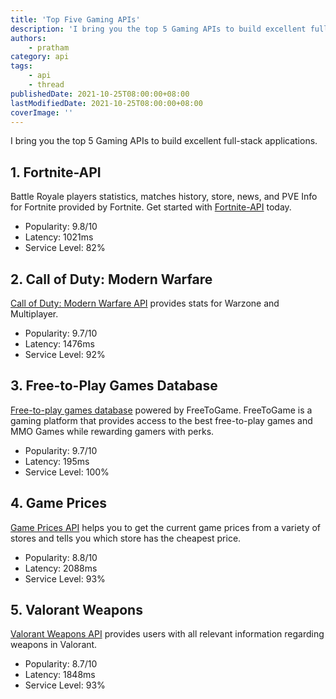 ```yaml
---
title: 'Top Five Gaming APIs'
description: 'I bring you the top 5 Gaming APIs to build excellent full-stack applications.'
authors:
    - pratham
category: api
tags:
    - api
    - thread
publishedDate: 2021-10-25T08:00:00+08:00
lastModifiedDate: 2021-10-25T08:00:00+08:00
coverImage: ''
---
```


<Lead>
	I bring you the top 5 Gaming APIs to build excellent full-stack
	applications.
</Lead>

## 1. Fortnite-API

Battle Royale players statistics, matches history, store, news, and PVE Info for Fortnite provided by Fortnite. Get started with [Fortnite-API](https://rapidapi.com/elreco/api/fortnite-api/?utm_source=RapidAPI.com/guides&utm_medium=DevRel&utm_campaign=DevRel) today.

-   Popularity: 9.8/10
-   Latency: 1021ms
-   Service Level: 82%

## 2. Call of Duty: Modern Warfare

[Call of Duty: Modern Warfare API](https://rapidapi.com/elreco/api/call-of-duty-modern-warfare/?utm_source=RapidAPI.com/guides&utm_medium=DevRel&utm_campaign=DevRel) provides stats for Warzone and Multiplayer.

-   Popularity: 9.7/10
-   Latency: 1476ms
-   Service Level: 92%

## 3. Free-to-Play Games Database

[Free-to-play games database](https://rapidapi.com/digiwalls/api/free-to-play-games-database/details?utm_source=RapidAPI.com/guides&utm_medium=DevRel&utm_campaign=DevRel) powered by FreeToGame. FreeToGame is a gaming platform that provides access to the best free-to-play games and MMO Games while rewarding gamers with perks.

-   Popularity: 9.7/10
-   Latency: 195ms
-   Service Level: 100%

## 4. Game Prices

[Game Prices API](https://rapidapi.com/wim.onderbeke/api/game-prices/?utm_source=RapidAPI.com/guides&utm_medium=DevRel&utm_campaign=DevRel) helps you to get the current game prices from a variety of stores and tells you which store has the cheapest price.

-   Popularity: 8.8/10
-   Latency: 2088ms
-   Service Level: 93%

## 5. Valorant Weapons

[Valorant Weapons API](https://rapidapi.com/Panda64/api/valorant-weapons/?utm_source=RapidAPI.com/guides&utm_medium=DevRel&utm_campaign=DevRel) provides users with all relevant information regarding weapons in Valorant.

-   Popularity: 8.7/10
-   Latency: 1848ms
-   Service Level: 93%
